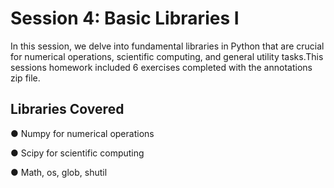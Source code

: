 # Session 4: Basic Libraries I


In this session, we delve into fundamental libraries in Python that are crucial for numerical operations, scientific computing, and general utility tasks.This sessions homework included 6 exercises completed with the annotations zip file.


## Libraries Covered

● Numpy for numerical operations

● Scipy for scientific computing

● Math, os, glob, shutil
